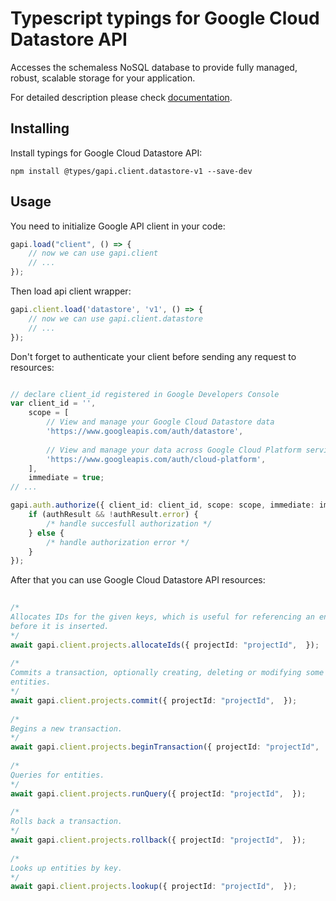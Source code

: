 # Typescript typings for Google Cloud Datastore API
Accesses the schemaless NoSQL database to provide fully managed, robust, scalable storage for your application.

For detailed description please check [documentation](https://cloud.google.com/datastore/).

## Installing

Install typings for Google Cloud Datastore API:
```
npm install @types/gapi.client.datastore-v1 --save-dev
```

## Usage

You need to initialize Google API client in your code:
```typescript
gapi.load("client", () => { 
    // now we can use gapi.client
    // ... 
});
```

Then load api client wrapper:
```typescript
gapi.client.load('datastore', 'v1', () => {
    // now we can use gapi.client.datastore
    // ... 
});
```

Don't forget to authenticate your client before sending any request to resources:
```typescript

// declare client_id registered in Google Developers Console
var client_id = '',
    scope = [     
        // View and manage your Google Cloud Datastore data
        'https://www.googleapis.com/auth/datastore',
    
        // View and manage your data across Google Cloud Platform services
        'https://www.googleapis.com/auth/cloud-platform',
    ],
    immediate = true;
// ...

gapi.auth.authorize({ client_id: client_id, scope: scope, immediate: immediate }, authResult => {
    if (authResult && !authResult.error) {
        /* handle succesfull authorization */
    } else {
        /* handle authorization error */
    }
});            
```

After that you can use Google Cloud Datastore API resources:

```typescript 
    
/* 
Allocates IDs for the given keys, which is useful for referencing an entity
before it is inserted.  
*/
await gapi.client.projects.allocateIds({ projectId: "projectId",  }); 
    
/* 
Commits a transaction, optionally creating, deleting or modifying some
entities.  
*/
await gapi.client.projects.commit({ projectId: "projectId",  }); 
    
/* 
Begins a new transaction.  
*/
await gapi.client.projects.beginTransaction({ projectId: "projectId",  }); 
    
/* 
Queries for entities.  
*/
await gapi.client.projects.runQuery({ projectId: "projectId",  }); 
    
/* 
Rolls back a transaction.  
*/
await gapi.client.projects.rollback({ projectId: "projectId",  }); 
    
/* 
Looks up entities by key.  
*/
await gapi.client.projects.lookup({ projectId: "projectId",  });
```